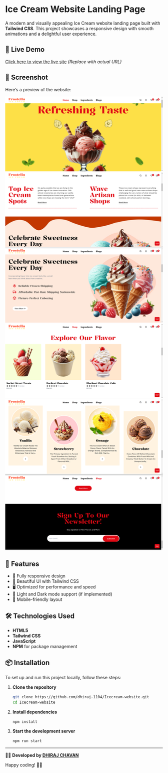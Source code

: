 # Ice Cream Website Landing Page

A modern and visually appealing Ice Cream website landing page built with **Tailwind CSS**. This project showcases a responsive design with smooth animations and a delightful user experience.

## 🚀 Live Demo
[Click here to view the live site](#) *(Replace with actual URL)*

## 📸 Screenshot
Here’s a preview of the website:

<img src="assets/images/ss1.png" alt="Website Screenshot"/>

<img src="assets/images/ss2.png" alt="Website Screenshot"/>

<img src="assets/images/ss3.png" alt="Website Screenshot"/>

<img src="assets/images/ss4.png" alt="Website Screenshot"/>

<img src="assets/images/ss5.png" alt="Website Screenshot"/>

<img src="assets/images/ss6.png" alt="Website Screenshot"/>


## 📌 Features
- 🍦 Fully responsive design
- 🎨 Beautiful UI with Tailwind CSS
- 🖥️ Optimized for performance and speed
- 🌙 Light and Dark mode support (if implemented)
- 📱 Mobile-friendly layout

## 🛠️ Technologies Used
- **HTML5**
- **Tailwind CSS**
- **JavaScript**
- **NPM** for package management

## 📦 Installation

To set up and run this project locally, follow these steps:

1. **Clone the repository**
   ```sh
   git clone https://github.com/dhiraj-1104/Icecream-website.git
   cd Icecream-website
   ```

2. **Install dependencies**
   ```sh
   npm install
   ```

3. **Start the development server**
   ```sh
   npm run start
   ```

---

👨‍💻 **Developed by [DHIRAJ CHAVAN](https://github.com/dhiaj-1104)**

Happy coding! 🎉🍦

